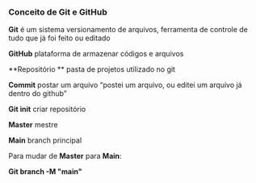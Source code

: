 ### Conceito de Git e GitHub



**Git**  é um sistema versionamento de arquivos, ferramenta de controle de tudo que já foi feito ou editado

**GitHub**  plataforma de armazenar códigos e arquivos

**Repositório ** pasta de projetos utilizado no git

**Commit**  postar um arquivo “postei um arquivo, ou editei um arquivo já dentro do github”

**Git init** criar repositório

**Master** mestre

**Main** branch principal

Para mudar de **Master** para **Main**:

**Git branch -M "main"**






